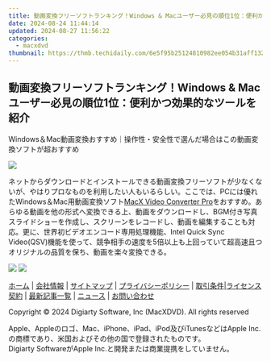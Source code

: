 ```yaml
---
title: 動画変換フリーソフトランキング！Windows & Macユーザー必見の順位1位：便利かつ効果的なツールを紹介
date: 2024-08-24 11:44:14
updated: 2024-08-27 11:56:22
categories:
  - macxdvd
thumbnail: https://thmb.techidaily.com/6e5f95b25124810982ee054b31aff132061c491b9479b9ba216941d7d9600153.jpg
---
```


## 動画変換フリーソフトランキング！Windows & Macユーザー必見の順位1位：便利かつ効果的なツールを紹介

Windows＆Mac動画変換おすすめ｜操作性・安全性で選んだ場合はこの動画変換ソフトが超おすすめ

![](https://www.macxdvd.com/blog/img/video-compression-free-software-0328.jpg)

ネットからダウンロードとインストールできる動画変換フリーソフトが少なくないが、やはりプロなものを利用したい人もいるらしい。ここでは、PCには優れたWindows＆Mac用動画変換ソフト[MacX Video Converter Pro](https://tools.techidaily.com/macxdvd/products/)をおすすめ。あらゆる動画を他の形式へ変換できる上、動画をダウンロードし、BGM付き写真スライドショーを作成し、スクリーンをレコードし、動画を編集することも対応。更に、世界初ビデオエンコード専用処理機能、Intel Quick Sync Video(QSV)機能を使って、競争相手の速度を5倍以上も上回っていて超高速且つオリジナルの品質を保ち、動画を楽々変換できる。

[![](https://www.macxdvd.com/blog/new-fourteen/btnw.png)](https://tools.techidaily.com/macxdvd/products/) [![](https://www.macxdvd.com/blog/new-fourteen/btnm.png)](https://tools.techidaily.com/macxdvd/products/) 



[ホーム](https://tools.techidaily.com/macxdvd/products/) | [会社情報](https://tools.techidaily.com/macxdvd/products/) | [サイトマップ](https://tools.techidaily.com/macxdvd/products/) | [プライバシーポリシー](https://tools.techidaily.com/macxdvd/products/) | [取引条件](https://tools.techidaily.com/macxdvd/products/)|[ライセンス契約](https://tools.techidaily.com/macxdvd/products/) | [最新記事一覧](https://tools.techidaily.com/macxdvd/products/) | [ニュース](https://tools.techidaily.com/macxdvd/products/) | [お問い合わせ](https://tools.techidaily.com/macxdvd/products/)

Copyright © 2024 Digiarty Software, Inc (MacXDVD). All rights reserved

Apple、Appleのロゴ、Mac、iPhone、iPad、iPod及びiTunesなどはApple Inc.の商標であり、米国およびその他の国で登録されたものです。  
Digiarty SoftwareがApple Inc.と開発または商業提携をしていません。

<ins class="adsbygoogle"
     style="display:block"
     data-ad-format="autorelaxed"
     data-ad-client="ca-pub-7571918770474297"
     data-ad-slot="1223367746"></ins>



<ins class="adsbygoogle"
     style="display:block"
     data-ad-client="ca-pub-7571918770474297"
     data-ad-slot="8358498916"
     data-ad-format="auto"
     data-full-width-responsive="true"></ins>
